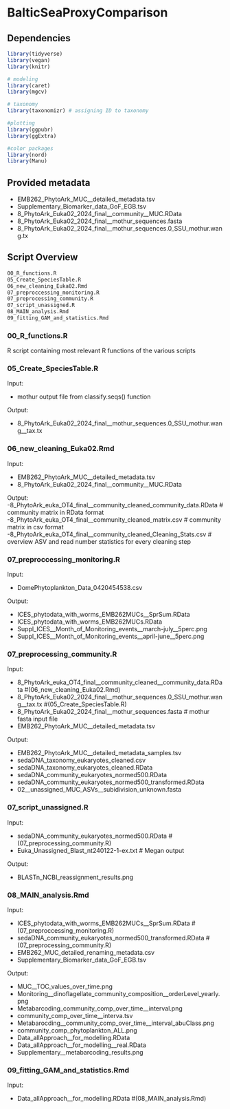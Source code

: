 # BalticSeaProxyComparison

## Dependencies

```R
library(tidyverse)
library(vegan)
library(knitr)

# modeling
library(caret)
library(mgcv)

# taxonomy
library(taxonomizr) # assigning ID to taxonomy

#plotting
library(ggpubr)
library(ggExtra)

#color packages
library(nord)
library(Manu)
```
## Provided metadata

- EMB262_PhytoArk_MUC__detailed_metadata.tsv
- Supplementary_Biomarker_data_GoF_EGB.tsv
- 8_PhytoArk_Euka02_2024_final__community__MUC.RData
- 8_PhytoArk_Euka02_2024_final__mothur_sequences.fasta
- 8_PhytoArk_Euka02_2024_final__mothur_sequences.0_SSU_mothur.wang.tx

## Script Overview 

```bash
00_R_functions.R
05_Create_SpeciesTable.R
06_new_cleaning_Euka02.Rmd
07_preproccessing_monitoring.R
07_preprocessing_community.R
07_script_unassigned.R
08_MAIN_analysis.Rmd
09_fitting_GAM_and_statistics.Rmd
```


### 00_R_functions.R

R script containing most relevant R functions of the various scripts

### 05_Create_SpeciesTable.R

Input:
- mothur output file from classify.seqs() function

Output:
- 8_PhytoArk_Euka02_2024_final__mothur_sequences.0_SSU_mothur.wang__tax.tx 

###  06_new_cleaning_Euka02.Rmd

Input: 
- EMB262_PhytoArk_MUC__detailed_metadata.tsv
- 8_PhytoArk_Euka02_2024_final__community__MUC.RData

Output:
-8_PhytoArk_euka_OT4_final__community_cleaned_community_data.RData # community matrix in RData format
-8_PhytoArk_euka_OT4_final__community_cleaned_matrix.csv           # community matrix in csv format
-8_PhytoArk_euka_OT4_final__community_cleaned_Cleaning_Stats.csv   # overview ASV and read number statistics for every cleaning step


###  07_preproccessing_monitoring.R

Input: 
- DomePhytoplankton_Data_0420454538.csv

Output:
- ICES_phytodata_with_worms_EMB262MUCs__SprSum.RData
- ICES_phytodata_with_worms_EMB262MUCs.RData
- Suppl_ICES__Month_of_Monitoring_events__march-july__5perc.png
- Suppl_ICES__Month_of_Monitoring_events__april-june__5perc.png

###  07_preprocessing_community.R

Input: 
- 8_PhytoArk_euka_OT4_final__community_cleaned__community_data.RData           #(06_new_cleaning_Euka02.Rmd)
- 8_PhytoArk_Euka02_2024_final__mothur_sequences.0_SSU_mothur.wang__tax.tx     #(05_Create_SpeciesTable.R)
- 8_PhytoArk_Euka02_2024_final__mothur_sequences.fasta                         # mothur fasta input file
- EMB262_PhytoArk_MUC__detailed_metadata.tsv

Output:
- EMB262_PhytoArk_MUC__detailed_metadata_samples.tsv
- sedaDNA_taxonomy_eukaryotes_cleaned.csv
- sedaDNA_taxonomy_eukaryotes_cleaned.RData
- sedaDNA_community_eukaryotes_normed500.RData
- sedaDNA_community_eukaryotes_normed500_transformed.RData
- 02__unassigned_MUC_ASVs__subidivision_unknown.fasta

### 07_script_unassigned.R 

Input: 
- sedaDNA_community_eukaryotes_normed500.RData                               #(07_preprocessing_community.R)
- Euka_Unassigned_Blast_nt240122-1-ex.txt                                    # Megan output

Output:
- BLASTn_NCBI_reassignment_results.png

### 08_MAIN_analysis.Rmd

Input: 
- ICES_phytodata_with_worms_EMB262MUCs__SprSum.RData                         #(07_preproccessing_monitoring.R)
- sedaDNA_community_eukaryotes_normed500_transformed.RData                   #(07_preprocessing_community.R)
- EMB262_MUC_detailed_renaming_metadata.csv
- Supplementary_Biomarker_data_GoF_EGB.tsv

Output:
- MUC__TOC_values_over_time.png
- Monitoring__dinoflagellate_community_composition__orderLevel_yearly.png
- Metabarcoding_community_comp_over_time__interval.png
- community_comp_over_time__interva.tsv
- Metabarocding__community_comp_over_time__interval_abuClass.png
- community_comp_phytoplankton_ALL.png
- Data_allApproach__for_modelling.RData
- Data_allApproach__for_modelling__real.RData
- Supplementary__metabarcoding_results.png

### 09_fitting_GAM_and_statistics.Rmd

Input: 
- Data_allApproach__for_modelling.RData                                      #(08_MAIN_analysis.Rmd)
  
